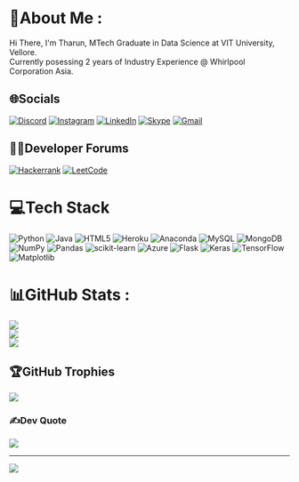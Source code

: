 # 💫About Me :
Hi There, I'm Tharun, MTech Graduate in Data Science at VIT University, Vellore.   
Currently posessing 2 years of Industry Experience @ Whirlpool Corporation Asia.

## 🌐Socials
[![Discord](https://img.shields.io/badge/Discord-%235865F2.svg?style=for-the-badge&logo=discord&logoColor=white)](https://discord.com/users/Tharun#1244) [![Instagram](https://img.shields.io/badge/Instagram-%23E4405F.svg?style=for-the-badge&logo=Instagram&logoColor=white)](https://instagram.com/__._tharun__._) [![LinkedIn](https://img.shields.io/badge/linkedin-%230077B5.svg?style=for-the-badge&logo=linkedin&logoColor=white)](https://linkedin.com/in/tharun-sathiyamurthy-63a2a81b0)	[![Skype](https://img.shields.io/badge/Skype-%2300AFF0.svg?style=for-the-badge&logo=Skype&logoColor=white)](https://join.skype.com/invite/iekpukCZn7gy) [![Gmail](https://img.shields.io/badge/Gmail-D14836?style=for-the-badge&logo=gmail&logoColor=white)](mailto:tharun18052001@gmail.com)  
              

## 🧑‍💻Developer Forums
[![Hackerrank](https://img.shields.io/badge/-Hackerrank-2EC866?style=for-the-badge&logo=HackerRank&logoColor=white)](https://www.hackerrank.com/Tharun_S) [![LeetCode](https://img.shields.io/badge/LeetCode-000000?style=for-the-badge&logo=LeetCode&logoColor=#d16c06)](https://leetcode.com/tharun18052001/)


# 💻Tech Stack
![Python](https://img.shields.io/badge/python-3670A0?style=for-the-badge&logo=python&logoColor=ffdd54) ![Java](https://img.shields.io/badge/java-%23ED8B00.svg?style=for-the-badge&logo=java&logoColor=white) ![HTML5](https://img.shields.io/badge/html5-%23E34F26.svg?style=for-the-badge&logo=html5&logoColor=white) ![Heroku](https://img.shields.io/badge/heroku-%23430098.svg?style=for-the-badge&logo=heroku&logoColor=white) ![Anaconda](https://img.shields.io/badge/Anaconda-%2344A833.svg?style=for-the-badge&logo=anaconda&logoColor=white) ![MySQL](https://img.shields.io/badge/mysql-%2300f.svg?style=for-the-badge&logo=mysql&logoColor=white) ![MongoDB](https://img.shields.io/badge/MongoDB-%234ea94b.svg?style=for-the-badge&logo=mongodb&logoColor=white) ![NumPy](https://img.shields.io/badge/numpy-%23013243.svg?style=for-the-badge&logo=numpy&logoColor=white) ![Pandas](https://img.shields.io/badge/pandas-%23150458.svg?style=for-the-badge&logo=pandas&logoColor=white) ![scikit-learn](https://img.shields.io/badge/scikit--learn-%23F7931E.svg?style=for-the-badge&logo=scikit-learn&logoColor=white) ![Azure](https://img.shields.io/badge/azure-%230072C6.svg?style=for-the-badge&logo=azure-devops&logoColor=white) ![Flask](https://img.shields.io/badge/flask-%23000.svg?style=for-the-badge&logo=flask&logoColor=white) ![Keras](https://img.shields.io/badge/Keras-%23D00000.svg?style=for-the-badge&logo=Keras&logoColor=white) ![TensorFlow](https://img.shields.io/badge/TensorFlow-%23FF6F00.svg?style=for-the-badge&logo=TensorFlow&logoColor=white) ![Matplotlib](https://img.shields.io/badge/Matplotlib-%23ffffff.svg?style=for-the-badge&logo=Matplotlib&logoColor=black)

# 📊GitHub Stats :
![](https://github-readme-stats.vercel.app/api?username=Tharun-PS&theme=onedark&hide_border=false&include_all_commits=true&count_private=true)<br/>
![](https://github-readme-streak-stats.herokuapp.com/?user=Tharun-PS&theme=onedark&hide_border=false)<br/>
![](https://github-readme-stats.vercel.app/api/top-langs/?username=Tharun-PS&theme=onedark&hide_border=false&include_all_commits=true&count_private=true&layout=compact)

## 🏆GitHub Trophies
![](https://github-trophies.vercel.app/?username=Tharun-PS&theme=gruvbox&no-frame=false&no-bg=false&margin-w=4)

### ✍️Dev Quote
![](https://quotes-github-readme.vercel.app/api?type=horizontal&theme=radical)


---
[![](https://visitcount.itsvg.in/api?id=Tharun-PS&icon=0&color=0)](https://visitcount.itsvg.in)
